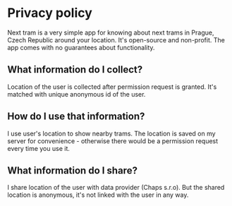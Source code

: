 Privacy policy
==============
Next tram is a very simple app for knowing about next trams in Prague, Czech Republic around your location. It's open-source and non-profit. The app comes with no guarantees about functionality.

What information do I collect?
------------------------------
Location of the user is collected after permission request is granted. It's matched with unique anonymous id of the user.

How do I use that information?
------------------------------
I use user's location to show nearby trams. The location is saved on my server for convenience - otherwise there would be a permission request every time you use it.

What information do I share?
----------------------------
I share location of the user with data provider (Chaps s.r.o). But the shared location is anonymous, it's not linked with the user in any way.
